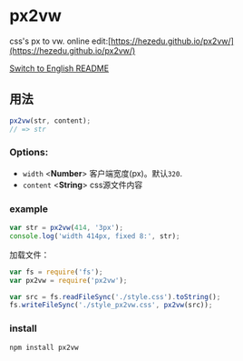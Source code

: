 # px2vw
css's px to vw. online edit:[https://hezedu.github.io/px2vw/](https://hezedu.github.io/px2vw/)

[Switch to English README](README-en.md)
## 用法
```js
px2vw(str, content);
// => str
```
### Options:
* `width`  <**Number**> 客户端宽度(px)。默认`320`.
* `content`  <**String**> css源文件内容

### example
```js
var str = px2vw(414, '3px');
console.log('width 414px, fixed 8:', str);
```
加载文件：
```js
var fs = require('fs');
var px2vw = require('px2vw');

var src = fs.readFileSync('./style.css').toString();
fs.writeFileSync('./style_px2vw.css', px2vw(src));
```
### install
`npm install px2vw`
